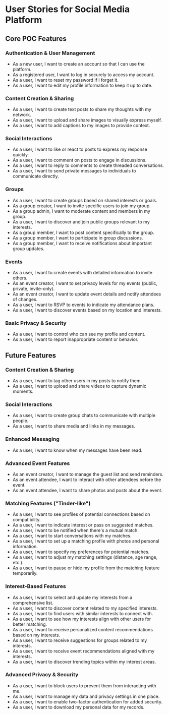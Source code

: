 # User Stories for Social Media Platform

## Core POC Features

### Authentication & User Management
- As a new user, I want to create an account so that I can use the platform.
- As a registered user, I want to log in securely to access my account.
- As a user, I want to reset my password if I forget it.
- As a user, I want to edit my profile information to keep it up to date.

### Content Creation & Sharing
- As a user, I want to create text posts to share my thoughts with my network.
- As a user, I want to upload and share images to visually express myself.
- As a user, I want to add captions to my images to provide context.

### Social Interactions
- As a user, I want to like or react to posts to express my response quickly.
- As a user, I want to comment on posts to engage in discussions.
- As a user, I want to reply to comments to create threaded conversations.
- As a user, I want to send private messages to individuals to communicate directly.

### Groups
- As a user, I want to create groups based on shared interests or goals.
- As a group creator, I want to invite specific users to join my group.
- As a group admin, I want to moderate content and members in my group.
- As a user, I want to discover and join public groups relevant to my interests.
- As a group member, I want to post content specifically to the group.
- As a group member, I want to participate in group discussions.
- As a group member, I want to receive notifications about important group updates.

### Events
- As a user, I want to create events with detailed information to invite others.
- As an event creator, I want to set privacy levels for my events (public, private, invite-only).
- As an event creator, I want to update event details and notify attendees of changes.
- As a user, I want to RSVP to events to indicate my attendance plans.
- As a user, I want to discover events based on my location and interests.

### Basic Privacy & Security
- As a user, I want to control who can see my profile and content.
- As a user, I want to report inappropriate content or behavior.

## Future Features

### Content Creation & Sharing
- As a user, I want to tag other users in my posts to notify them.
- As a user, I want to upload and share videos to capture dynamic moments.

### Social Interactions
- As a user, I want to create group chats to communicate with multiple people.
- As a user, I want to share media and links in my messages.

### Enhanced Messaging
- As a user, I want to know when my messages have been read.

### Advanced Event Features
- As an event creator, I want to manage the guest list and send reminders.
- As an event attendee, I want to interact with other attendees before the event.
- As an event attendee, I want to share photos and posts about the event.

### Matching Features ("Tinder-like")
- As a user, I want to see profiles of potential connections based on compatibility.
- As a user, I want to indicate interest or pass on suggested matches.
- As a user, I want to be notified when there's a mutual match.
- As a user, I want to start conversations with my matches.
- As a user, I want to set up a matching profile with photos and personal information.
- As a user, I want to specify my preferences for potential matches.
- As a user, I want to adjust my matching settings (distance, age range, etc.).
- As a user, I want to pause or hide my profile from the matching feature temporarily.

### Interest-Based Features
- As a user, I want to select and update my interests from a comprehensive list.
- As a user, I want to discover content related to my specified interests.
- As a user, I want to find users with similar interests to connect with.
- As a user, I want to see how my interests align with other users for better matching.
- As a user, I want to receive personalized content recommendations based on my interests.
- As a user, I want to receive suggestions for groups related to my interests.
- As a user, I want to receive event recommendations aligned with my interests.
- As a user, I want to discover trending topics within my interest areas.

### Advanced Privacy & Security
- As a user, I want to block users to prevent them from interacting with me.
- As a user, I want to manage my data and privacy settings in one place.
- As a user, I want to enable two-factor authentication for added security.
- As a user, I want to download my personal data for my records. 